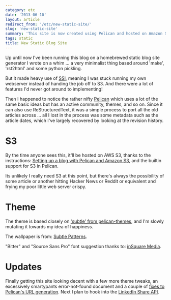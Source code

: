 ```yaml
---
category: etc
date: '2013-06-10'
layout: article
redirect_from: '/etc/new-static-site/'
slug: 'new-static-site'
summary: 'This site is now created using Pelican and hosted on Amazon S3.'
tags: static
title: New Static Blog Site
---
```


Up until now I've been running this blog on a homebrewed static blog
site generator I wrote on a whim ... a very minimalist thing based
around 'make', 'rst2html' and some python pickling.

But it made heavy use of
[SSI](http://en.wikipedia.org/wiki/Server_Side_Includes), meaning I was
stuck running my own webserver instead of handing the job off to S3. And
there were a lot of features I'd never got around to implementing!

Then I happened to notice the rather nifty
[Pelican](http://getpelican.com/) which uses a lot of the same basic
ideas but has an active community, themes, and so on. Since it can also
use ReStructuredText, it was a simple process to port all the old
articles across ... all I lost in the process was some metadata such as
the article dates, which I've largely recovered by looking at the
revision history.

S3
==

By the time anyone sees this, it'll be hosted on AWS S3, thanks to the
instructions: [Setting up a blog with Pelican and Amazon
S3](http://lexual.com/blog/setup-pelican-blog-on-s3/), and the builtin
support for S3 in Pelican.

Its unlikely I really need S3 at this point, but there's always the
possibility of some article or another hitting Hacker News or Reddit or
equivalent and frying my poor little web server crispy.

Theme
=====

The theme is based closely on ['subtle' from
pelican-themes](https://github.com/asselinpaul/subtle), and I'm slowly
mutating it towards my idea of happiness.

The wallpaper is from: [Subtle
Patterns](http://subtlepatterns.com/3px-tile/).

"Bitter" and "Source Sans Pro" font suggestion thanks to: [inSquare
Media](http://www.insquaremedia.com/blog/15-web-design-stuff/50-our-favourite-google-font-combinations).

Updates
=======

Finally getting this site looking decent with a few more theme tweaks,
an excessively smartypants error-not-found document and a couple of
[fixes to Pelican's URL
generation](https://github.com/getpelican/pelican/issues/926). Next I
plan to hook into the [LinkedIn Share
API](http://developer.linkedin.com/documents/share-api).
